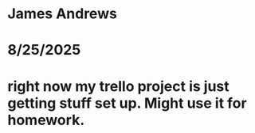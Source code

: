 # James Andrews
# 8/25/2025
# right now my trello project is just getting stuff set up. Might use it for homework.
